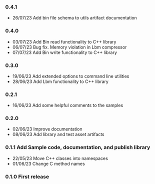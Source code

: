 ### 0.4.1
- 26/07/23 Add bin file schema to utils artifact documentation

### 0.4.0
- 03/07/23 Add Bin read functionality to C++ library
- 06/07/23 Bug fix. Memory violation in Lbm compressor
- 07/07/23 Add Bin write functionality to C++ library

### 0.3.0
- 19/06/23 Add extended options to command line utilities
- 28/06/23 Add Lbm functionality to C++ library

### 0.2.1
- 16/06/23 Add some helpful comments to the samples

### 0.2.0
- 02/06/23 Improve documentation
- 08/06/23 Add library and test asset artifacts

### 0.1.1 Add Sample code, documentation, and publish library
- 22/05/23 Move C++ classes into namespaces
- 01/06/23 Change C method names

### 0.1.0 First release

